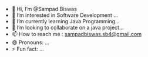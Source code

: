- 👋 Hi, I’m @Sampad Biswas
- 👀 I’m interested in Software Development ...
- 🌱 I’m currently learning Java Programming...
- 💞️ I’m looking to collaborate on a java project...
- 📫 How to reach me : sampadbiswas.sb4@gmail.com 
- 😄 Pronouns: ...
- ⚡ Fun fact: ...

<!---
SamSpiddY/SamSpiddY is a ✨ special ✨ repository because its `README.md` (this file) appears on your GitHub profile.
You can click the Preview link to take a look at your changes.
--->
